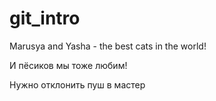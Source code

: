 # git_intro

Marusya and Yasha - the best cats in the world!

И пёсиков мы тоже любим!

Нужно отклонить пуш в мастер
